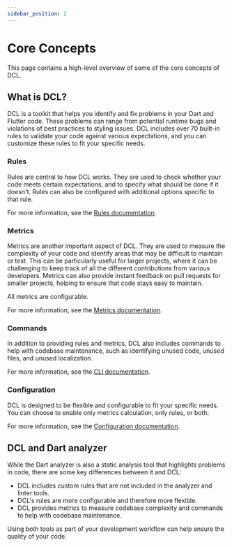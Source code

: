 ```yaml
---
sidebar_position: 2
---
```


# Core Concepts

This page contains a high-level overview of some of the core concepts of DCL.
## What is DCL?

DCL is a toolkit that helps you identify and fix problems in your Dart and Flutter code. These problems can range from potential runtime bugs and violations of best practices to styling issues. DCL includes over 70 built-in rules to validate your code against various expectations, and you can customize these rules to fit your specific needs.
### Rules

Rules are central to how DCL works. They are used to check whether your code meets certain expectations, and to specify what should be done if it doesn't. Rules can also be configured with additional options specific to that rule.

For more information, see the [Rules documentation](/docs/rules).
### Metrics

Metrics are another important aspect of DCL. They are used to measure the complexity of your code and identify areas that may be difficult to maintain or test. This can be particularly useful for larger projects, where it can be challenging to keep track of all the different contributions from various developers. Metrics can also provide instant feedback on pull requests for smaller projects, helping to ensure that code stays easy to maintain.

All metrics are configurable.

For more information, see the [Metrics documentation](/docs/metrics).
### Commands

In addition to providing rules and metrics, DCL also includes commands to help with codebase maintenance, such as identifying unused code, unused files, and unused localization.

For more information, see the [CLI documentation](/docs/cli).
### Configuration

DCL is designed to be flexible and configurable to fit your specific needs. You can choose to enable only metrics calculation, only rules, or both.

For more information, see the [Configuration documentation](/docs/configuration).
## DCL and Dart analyzer

While the Dart analyzer is also a static analysis tool that highlights problems in code, there are some key differences between it and DCL:

- DCL includes custom rules that are not included in the analyzer and linter tools.
- DCL's rules are more configurable and therefore more flexible.
- DCL provides metrics to measure codebase complexity and commands to help with codebase maintenance.

Using both tools as part of your development workflow can help ensure the quality of your code.